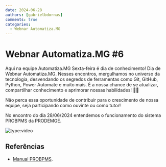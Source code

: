 ```yaml
---
date: 2024-06-28
authors: [gabrielbdornas]
comments: true
categories:
  - Webnar Automatiza.MG
---
```


# Webnar Automatiza.MG #6

Aqui na equipe Automatiza.MG Sexta-feira é dia de conhecimento!
Dia de Webnar Automatiza.MG.
Nesses encontros, mergulhamos no universo da tecnologia, desvendando os segredos de ferramentas como Git, GitHub, Python, Power Automate e muito mais.
É a nossa chance de se atualizar, compartilhar conhecimento e aprimorar nossas habilidades! :rocket::rocket:

<!-- more -->

Não perca essa oportunidade de contribuir para o crescimento de nossa equipe, seja participando como ouvinte ou como tutor!

No encontro do dia 28/06/2024 entendemos o funcionamento do sistema PROBPMS da PRODEMGE.

![type:video](https://www.youtube.com/embed/ZB5VbmytL38)

## Referências

- [Manual PROBPMS](https://drive.google.com/file/d/1ZpKn_5aSfBpPruMVZUnVwDu8Peoxq3tz/view?usp=sharing).
